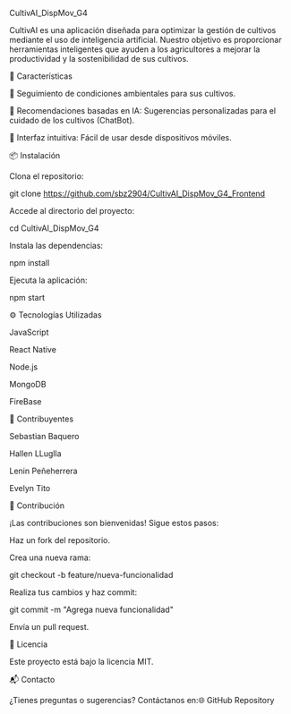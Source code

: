 CultivAI_DispMov_G4

CultivAI es una aplicación diseñada para optimizar la gestión de cultivos mediante el uso de inteligencia artificial. Nuestro objetivo es proporcionar herramientas inteligentes que ayuden a los agricultores a mejorar la productividad y la sostenibilidad de sus cultivos.

🚀 Características

🌱 Seguimiento de condiciones ambientales para sus cultivos.

🤖 Recomendaciones basadas en IA: Sugerencias personalizadas para el cuidado de los cultivos (ChatBot).

📱 Interfaz intuitiva: Fácil de usar desde dispositivos móviles.

📦 Instalación

Clona el repositorio:

git clone https://github.com/sbz2904/CultivAI_DispMov_G4_Frontend

Accede al directorio del proyecto:

cd CultivAI_DispMov_G4

Instala las dependencias:

npm install


Ejecuta la aplicación:

npm start

⚙️ Tecnologías Utilizadas

JavaScript

React Native

Node.js

MongoDB

FireBase

👥 Contribuyentes

Sebastian Baquero

Hallen LLuglla

Lenin Peñeherrera

Evelyn Tito

🤝 Contribución

¡Las contribuciones son bienvenidas! Sigue estos pasos:

Haz un fork del repositorio.

Crea una nueva rama:

git checkout -b feature/nueva-funcionalidad

Realiza tus cambios y haz commit:

git commit -m "Agrega nueva funcionalidad"

Envía un pull request.

📄 Licencia

Este proyecto está bajo la licencia MIT.

📬 Contacto

¿Tienes preguntas o sugerencias? Contáctanos en:🌐 GitHub Repository